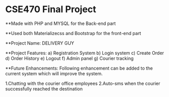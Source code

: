 # CSE470 Final Project 
**Made with PHP and MYSQL for the Back-end part

**Used both Materializecss and Bootstrap for the front-end part

**Project Name: DELIVERY GUY

**Project Features: 
a)	Registration System
b)	Login system
c)	Create Order
d)	Order History
e)	Logout 
f)  Admin panel 
g)  Courier tracking

**Future Enhancements:
Following enhancement can be added to the current system which will improve the system. 

1.Chatting with the courier office employees
2.Auto-sms when the courier successfully reached the destination

